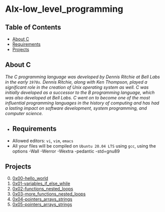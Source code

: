 # Alx-low_level_programming

## Table of Contents
- [About C](#about-c)
- [Requirements](#requirements)
- [Projects](#projects)

## About C
*The C programming language was developed by Dennis Ritchie at Bell Labs in the early ```1970s```. Dennis Ritchie, along with Ken Thompson, played a significant role in the creation of Unix operating system as well. C was initially developed as a successor to the B programming language, which was also developed at Bell Labs. C went on to become one of the most influential programming languages in the history of computing and has had a lasting impact on software development, system programming, and computer science.*

- ## Requirements
- Allowed editors: ```vi```, ```vim```, ```emacs```
- All your files will be compiled on ```Ubuntu 20.04 LTS``` using ```gcc```, using the options -Wall -Werror -Wextra -pedantic -std=gnu89

## Projects
0. [0x00-hello_world](https://github.com/Mrzyck/alx-low_level_programming/tree/master/0x00-hello_world)
1. [0x01-variables_if_else_while](https://github.com/Mrzyck/alx-low_level_programming/tree/master/0x01-variables_if_else_while)
2. [0x02-functions_nested_loops](https://github.com/Mrzyck/alx-low_level_programming/tree/master/0x02-functions_nested_loops)
3. [0x03-more_functions_nested_loops](https://github.com/Mrzyck/alx-low_level_programming/tree/master/0x03-debugging)
4. [0x04-pointers_arrays_strings](https://github.com/Mrzyck/alx-low_level_programming/tree/master/0x04-more_functions_nested_loops)
5. [0x05-pointers_arrays_strings](https://github.com/Mrzyck/alx-low_level_programming/tree/master/0x05-pointers_arrays_strings)








